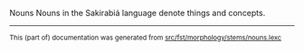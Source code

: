 Nouns
Nouns in the Sakirabiá language denote things and concepts.

* * *

<small>This (part of) documentation was generated from [src/fst/morphology/stems/nouns.lexc](https://github.com/giellalt/lang-skf/blob/main/src/fst/morphology/stems/nouns.lexc)</small>
